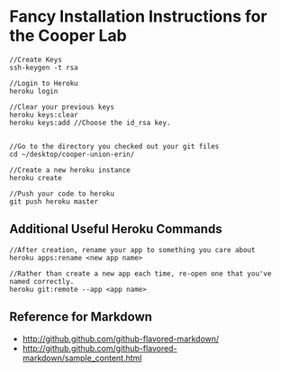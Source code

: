 Fancy Installation Instructions for the Cooper Lab
===========================================================

```
//Create Keys
ssh-keygen -t rsa

//Login to Heroku
heroku login

//Clear your previous keys
heroku keys:clear
heroku keys:add //Choose the id_rsa key.


//Go to the directory you checked out your git files
cd ~/desktop/cooper-union-erin/

//Create a new heroku instance
heroku create

//Push your code to heroku
git push heroku master
```

Additional Useful Heroku Commands
---------------------------------

```
//After creation, rename your app to something you care about
heroku apps:rename <new app name>

//Rather than create a new app each time, re-open one that you've named correctly.
heroku git:remote --app <app name>
```
Reference for Markdown
------------------------
* http://github.github.com/github-flavored-markdown/
* http://github.github.com/github-flavored-markdown/sample_content.html